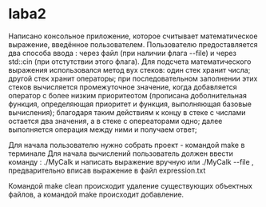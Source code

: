 # laba2
Написано консольное приложение, которое считывает математическое выражение, введённое пользователем.
Пользователю предоставляется два способа ввода : через файл (при наличии флага --file) и через std::cin (при отстутствии этого флага).
Для подсчета математического выражения использовался метод вух стеков:
	один стек хранит числа;
	другой стек хранит операторы;
	при последовательном заполнении этих стеков вычисляется промежуточное значение, когда добавляется оператор с более низким приоритеотом (прописана доболнительная функция, определяющая приоритет и функция, выполняющая базовые вычисления);
	благодаря таким действиям к концу в стеке с числами остается два значения, а в стеке с опереаторами одно;
	далее выполняется операция между ними и получаем ответ;
	
Для начала пользователю нужно собрать проект - командой make в терминале
Для начала вычислений пользователь должен ввести команду : ./MyCalk и написать выражение вручную
или ./MyCalk --file , предварительно вписав выражение в файл expression.txt

Командой make clean происходит удаление существующих объектных файлов,
а командой make происходит добавление.
